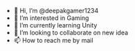 - 👋 Hi, I’m @deepakgamer1234
- 👀 I’m interested in Gaming
- 🌱 I’m currently learning Unity
- 💞️ I’m looking to collaborate on new idea
- 📫 How to reach me by mail

<!---
deepakgamer1234/deepakgamer1234 is a ✨ special ✨ repository because its `README.md` (this file) appears on your GitHub profile.
You can click the Preview link to take a look at your changes.
--->
